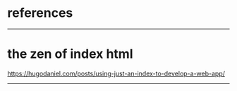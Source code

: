 # references

---

# the zen of index html

https://hugodaniel.com/posts/using-just-an-index-to-develop-a-web-app/

---
